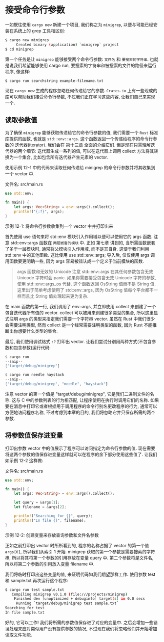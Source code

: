 # 接受命令行参数

一如既往使用 `cargo new` 新建一个项目, 我们称之为 `minigrep`,
以便与可能已经安装在系统上的 grep 工具相区别:

```bash
$ cargo new minigrep
     Created binary (application) `minigrep` project
$ cd minigrep
```

第一个任务是让 `minigrep` 能够接受两个命令行参数: `文件名` 和 `要搜索的字符串`.
也就是说我们希望能够使用 cargo run, 要搜索的字符串和被搜索的文件的路径来运行程序, 像这样:

```bash
$ cargo run searchstring example-filename.txt
```

现在 `cargo new` 生成的程序忽略任何传递给它的参数.
`Crates.io` 上有一些现成的库可以帮助我们接受命令行参数, 不过我们正在学习这些内容, 让我们自己来实现一个.

## 读取参数值

为了确保 `minigrep` 能够获取传递给它的命令行参数的值, 我们需要一个 `Rust` 标准库提供的函数, 也就是 `std::env::args`.
这个函数返回一个传递给程序的命令行参数的 迭代器(iterator).  我们会在 第十三章 全面的介绍它们.
但是现在只需理解迭代器的两个细节:
迭代器生成一系列的值, 可以在迭代器上调用 collect 方法将其转换为一个集合, 比如包含所有迭代器产生元素的 vector.

使用示例 12-1 中的代码来读取任何传递给 minigrep 的命令行参数并将其收集到一个 vector 中.

文件名: src/main.rs

```rust
use std::env;

fn main() {
    let args: Vec<String> = env::args().collect();
    println!("{:?}", args);
}
```

示例 12-1: 将命令行参数收集到一个 vector 中并打印出来

首先使用 use 语句来将 std::env 模块引入作用域以便可以使用它的 args 函数.
注意 std::env::args 函数在 `两层嵌套的模块` 中.
正如 第七章 讲到的, 当所需函数嵌套了多于一层模块时, 通常将父模块引入作用域, 而不是其自身.
这便于我们利用 std::env 中的其他函数.
这比使用 use std::env::args; 导入后, 仅仅使用 args 调用函数要更明确一些, 因为 args 容易被错认成一个定义于当前模块的函数.

>args 函数和无效的 Unicode
>注意 std::env::args 在其任何参数包含无效 Unicode 字符时会 panic.
>如果你需要接受包含无效 Unicode 字符的参数, 使用 std::env::args_os 代替. 这个函数返回 OsString 值而不是 String 值.
>这里出于简单考虑使用了 std::env::args, 因为 OsString 值每个平台都不一样而且比 String 值处理起来更为复杂.

在 main 函数的第一行, 我们调用了 env::args, 并立即使用 collect 来创建了一个包含迭代器所有值的 vector.
collect 可以被用来创建很多类型的集合, 所以这里显式注明 args 的类型来指定我们需要一个字符串 vector.
虽然在 Rust 中我们很少会需要注明类型, 然而 collect 是一个经常需要注明类型的函数, 因为 Rust 不能推断出你想要什么类型的集合.

最后, 我们使用调试格式 `:?` 打印出 vector. 让我们尝试分别用两种方式(不包含参数和包含参数)运行代码:

```rust
$ cargo run
--snip--
["target/debug/minigrep"]

$ cargo run needle haystack
--snip--
["target/debug/minigrep", "needle", "haystack"]
```

注意 vector 的第一个值是 "target/debug/minigrep", 它是我们二进制文件的名称.
这与 C 中的参数列表的行为相匹配, 让程序使用在执行时调用它们的名称.
如果要在消息中打印它或者根据用于调用程序的命令行别名更改程序的行为,
通常可以方便地访问程序名称, 不过考虑到本章的目的, 我们将忽略它并只保存所需的两个参数.

## 将参数值保存进变量

打印出参数 vector 中的值展示了程序可以访问指定为命令行参数的值.
现在需要将这两个参数的值保存进变量这样就可以在程序的余下部分使用这些值了.
让我们如示例 12-2 这样做:

文件名: src/main.rs

```rust
use std::env;

fn main() {
    let args: Vec<String> = env::args().collect();

    let query = &args[1];
    let filename = &args[2];

    println!("Searching for {}", query);
    println!("In file {}", filename);
}
```

示例 12-2: 创建变量来存放查询参数和文件名参数

正如之前打印出 vector 时所所看到的, 程序的名称占据了 vector 的第一个值 `args[0]`, 所以我们从索引 1 开始.
minigrep 获取的第一个参数是需要搜索的字符串, 所以将其将第一个参数的引用存放在变量 query 中.
第二个参数将是文件名, 所以将第二个参数的引用放入变量 filename 中.

我们将临时打印出这些变量的值, 来证明代码如我们期望那样工作.
使用参数 test 和 sample.txt 再次运行这个程序:

```bash
$ cargo run test sample.txt
   Compiling minigrep v0.1.0 (file:///projects/minigrep)
    Finished dev [unoptimized + debuginfo] target(s) in 0.0 secs
     Running `target/debug/minigrep test sample.txt`
Searching for test
In file sample.txt
```

好的, 它可以工作! 我们将所需的参数值保存进了对应的变量中.
之后会增加一些错误处理来应对类似用户没有提供参数的情况, 不过现在我们将忽略他们并开始增加读取文件功能.
